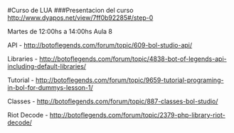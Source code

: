 #Curso de LUA 
###Presentacion del curso
http://www.dyapos.net/view/7ff0b92285#/step-0

Martes de 12:00hs a 14:00hs
Aula 8

API - http://botoflegends.com/forum/topic/609-bol-studio-api/

Libraries - http://botoflegends.com/forum/topic/4838-bot-of-legends-api-including-default-libraries/

Tutorial - http://botoflegends.com/forum/topic/9659-tutorial-programing-in-bol-for-dummys-lesson-1/

Classes - http://botoflegends.com/forum/topic/887-classes-bol-studio/

Riot Decode - http://botoflegends.com/forum/topic/2379-php-library-riot-decode/
